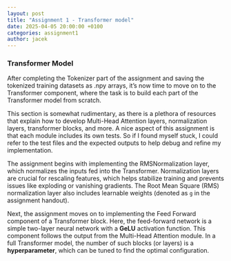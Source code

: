 ```yaml
---
layout: post
title: "Assignment 1 - Transformer model"
date: 2025-04-05 20:00:00 +0100
categories: assignment1
author: jacek
---
```


### Transformer Model

After completing the Tokenizer part of the assignment and saving the tokenized training datasets as .npy arrays, it’s now time to move on to the Transformer component, where the task is to build each part of the Transformer model from scratch.

This section is somewhat rudimentary, as there is a plethora of resources that explain how to develop Multi-Head Attention layers, normalization layers, transformer blocks, and more. A nice aspect of this assignment is that each module includes its own tests. So if I found myself stuck, I could refer to the test files and the expected outputs to help debug and refine my implementation.

The assignment begins with implementing the RMSNormalization layer, which normalizes the inputs fed into the Transformer. Normalization layers are crucial for rescaling features, which helps stabilize training and prevents issues like exploding or vanishing gradients. The Root Mean Square (RMS) normalization layer also includes learnable weights (denoted as `g` in the assignment handout).

Next, the assignment moves on to implementing the Feed Forward component of a Transformer block. Here, the feed-forward network is a simple two-layer neural network with a **GeLU** activation function. This component follows the output from the Multi-Head Attention module. In a full Transformer model, the number of such blocks (or layers) is a **hyperparameter**, which can be tuned to find the optimal configuration.
